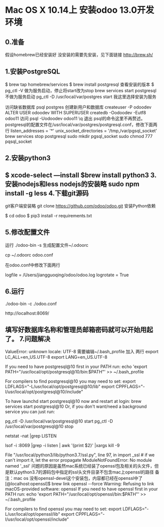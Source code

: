 Mac OS X 10.14上 安装odoo 13.0开发环境
====================================
0.准备
------
假设homebrew已经安装好
没安装的需要先安装，见下面链接
http://brew.sh/

1.安装PostgreSQL
----------------
$ brew tap homebrew/services
$ brew install postgresql
查看安装的版本
$ pg_ctl -V
做为服务启动，停止将start改为stop
brew services start postgresql
不做为服务启动
pg_ctl -D /usr/local/var/postgres start
我这里选择安装为服务

访问缺省数据库
psql postgres
创建新用户和数据库
createuser -P odoodev
ALTER USER odoodev WITH SUPERUSER 
createdb -Oodoodev -Eutf8 odoo11
访问
psql -Uodoodev odoo11
\q 退出
psql的命令这里不再赘述。
postgresql的配置文件在/usr/local/var/postgres/postgresql.conf，修改下面两行
listen_addresses = '*'
unix_socket_directories = '/tmp,/var/pgsql_socket'
brew services stop postgresql
sudo mkdir pgsql_socket
sudo chmod 777 pqsql_socket

2.安装python3
--------------
$ xcode-select —install
$brew install python3
3.安装nodejs和less
nodejs的安装略
sudo npm install -g less
4.下载git源码
-------------
git客户端安装略
git clone https://github.com/odoo/odoo.git
安装Python依赖

$ cd odoo
$ pip3 install -r requirements.txt

5.修改配置文件
------------
运行
./odoo-bin -s
生成配置文件~/.odoorc

cp ~/.odoorc odoo.conf

在odoo.conf中修改下面两行

logfile = /Users/jiangguoqing/odoo/odoo.log
logrotate = True

6.运行
-------

./odoo-bin -c ./odoo.conf

http://localhost:8069/

填写好数据库名称和管理员邮箱密码就可以开始用起了。
7.问题解决
-----------
ValueError: unknown locale: UTF-8
需要编辑~/.bash_profile 加入
两行
export LC_ALL=en_US.UTF-8
export LANG=en_US.UTF-8

If you need to have postgresql@10 first in your PATH run:
  echo 'export PATH="/usr/local/opt/postgresql@10/bin:$PATH"' >> ~/.bash_profile

For compilers to find postgresql@10 you may need to set:
  export LDFLAGS="-L/usr/local/opt/postgresql@10/lib"
  export CPPFLAGS="-I/usr/local/opt/postgresql@10/include"

To have launchd start postgresql@10 now and restart at login:
  brew services start postgresql@10
Or, if you don't want/need a background service you can just run:
  
pg_ctl -D /usr/local/var/postgresql@10 start
pg_ctl -D /usr/local/var/postgresql@10 stop

netstat -nat |grep LISTEN

lsof -i :8069 |grep -i listen | awk '{print $2}' |xargs kill -9

File "/usr/local/python3/lib/python3.7/ssl.py", line 97, in <module>
    import _ssl             # if we can't import it, let the error propagate
ModuleNotFoundError: No module named '_ssl'
问题的原因是虽然mac系统已经装了openssl包及相关的头文件，但是默认python3.7的源码包中指定的ssl头文件目录不包含mac上openssl的路径
备注：mac os 没有openssl-devel这个安装包，内容都已经在openssl中了
[@localhost:openssl]$ brew link openssl --force
Warning: Refusing to link macOS-provided software: openssl
If you need to have openssl first in your PATH run:
  echo 'export PATH="/usr/local/opt/openssl/bin:$PATH"' >> ~/.bash_profile
 
For compilers to find openssl you may need to set:
  export LDFLAGS="-L/usr/local/opt/openssl/lib"
  export CPPFLAGS="-I/usr/local/opt/openssl/include"
